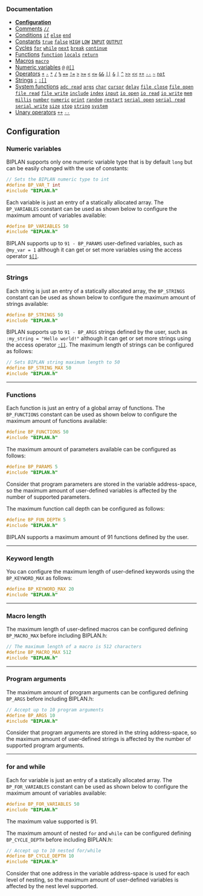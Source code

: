 ### Documentation
- **[Configuration](/documentation/configuration.md)**
- [Comments](/documentation/comments.md) [`//`](/documentation/comments.md)
- [Conditions](/documentation/conditions.md) [`if`](/documentation/conditions.md) [`else`](/documentation/conditions.md) [`end`](/documentation/conditions.md)
- [Constants](/documentation/constants.md) [`true`](/documentation/constants.md) [`false`](/documentation/constants.md) [`HIGH`](/documentation/constants.md) [`LOW`](/documentation/constants.md) [`INPUT`](/documentation/constants.md) [`OUTPUT`](/documentation/constants.md)
- [Cycles](/documentation/cycles.md) [`for`](/documentation/cycles.md#for) [`while`](/documentation/cycles.md#while) [`next`](/documentation/cycles.md#next) [`break`](/documentation/cycles.md#break) [`continue`](/documentation/cycles.md#continue)
- [Functions](/documentation/functions.md) [`function`](/documentation/functions.md) [`locals`](/documentation/functions.md) [`return`](/documentation/functions.md)
- [Macros](/documentation/macros.md) [`macro`](/documentation/macros.md#pre-processor-macros)
- [Numeric variables](/documentation/numeric-variables.md) [`@`](/documentation/numeric-variables.md) [`@[]`](/documentation/numeric-variables.md)
- [Operators](/documentation/operators.md) [`+`](/documentation/operators.md) [`-`](/documentation/operators.md) [`*`](/documentation/operators.md) [`/`](/documentation/operators.md) [`%`](/documentation/operators.md) [`==`](/documentation/operators.md) [`!=`](/documentation/operators.md) [`>`](/documentation/operators.md) [`>=`](/documentation/operators.md) [`<`](/documentation/operators.md) [`<=`](/documentation/operators.md) [`&&`](/documentation/operators.md) [`||`](/documentation/operators.md) [`&`](/documentation/operators.md) [`|`](/documentation/operators.md) [`^`](/documentation/operators.md) [`>>`](/documentation/operators.md) [`<<`](/documentation/operators.md) [`++`](/documentation/operators.md) [`--`](/documentation/operators.md) [`~`](/documentation/operators.md) [`not`](/documentation/operators.md)
- [Strings](/documentation/strings.md) [`:`](/documentation/strings.md) [`:[]`](/documentation/strings.md)
- [System functions](/documentation/system-functions.md) [`adc read`](/documentation/system-functions.md#adc-read) [`args`](/documentation/system-functions.md#args) [`char`](/documentation/system-functions.md#print) [`cursor`](/documentation/system-functions.md#print) [`delay`](/documentation/system-functions.md#delay) [`file close`](/documentation/system-functions.md#file-close) [`file open`](/documentation/system-functions.md#file-open) [`file read`](/documentation/system-functions.md#file-read) [`file write`](/documentation/system-functions.md#file-write) [`include`](/documentation/system-functions.md#include) [`index`](/documentation/system-functions.md#index) [`input`](/documentation/system-functions.md#input) [`io open`](/documentation/system-functions.md#io-open) [`io read`](/documentation/system-functions.md#io-read) [`io write`](/documentation/system-functions.md#digitalWrite) [`mem`](/documentation/system-functions.md#mem)  [`millis`](/documentation/system-functions.md#millis) [`number`](/documentation/system-functions.md#number) [`numeric`](/documentation/system-functions.md#numeric) [`print`](/documentation/system-functions.md#print) [`random`](/documentation/system-functions.md#random) [`restart`](/documentation/system-functions.md#restart) [`serial open`](/documentation/system-functions.md#serial-open) [`serial read`](/documentation/system-functions.md#serial-read) [`serial write`](/documentation/system-functions.md#serial-write) [`size`](/documentation/system-functions.md#size)  [`stop`](/documentation/system-functions.md#stop) [`string`](/documentation/system-functions.md#string) [`system`](/documentation/system-functions.md#system)
- [Unary operators](/documentation/unary-operators.md) [`++`](/documentation/unary-operators.md) [`--`](/documentation/unary-operators.md)

## Configuration

### Numeric variables
BIPLAN supports only one numeric variable type that is by default `long` but can be easily changed with the use of constants:
```cpp
// Sets the BIPLAN numeric type to int
#define BP_VAR_T int
#include "BIPLAN.h"
```
Each variable is just an entry of a statically allocated array. The `BP_VARIABLES` constant can be used as shown below to configure the maximum amount of variables available:
```cpp
#define BP_VARIABLES 50
#include "BIPLAN.h"
```
BIPLAN supports up to `91 - BP_PARAMS` user-defined variables, such as `@my_var = 1` although it can get or set more variables using the access operator [`$[]`](/documentation/numeric-variables.md).

---

### Strings
Each string is just an entry of a statically allocated array, the `BP_STRINGS` constant can be used as shown below to configure the maximum amount of strings available:
```cpp
#define BP_STRINGS 50
#include "BIPLAN.h"
```
BIPLAN supports up to `91 - BP_ARGS` strings defined by the user, such as `:my_string = "Hello world!"` although it can get or set more strings using the access operator [`:[]`](/documentation/strings.md). The maximum length of strings can be configured as follows:
```cpp
// Sets BIPLAN string maximum length to 50
#define BP_STRING_MAX 50
#include "BIPLAN.h"
```
---

### Functions
Each function is just an entry of a global array of functions. The `BP_FUNCTIONS` constant can be used as shown below to configure the maximum amount of functions available:
```cpp
#define BP_FUNCTIONS 50
#include "BIPLAN.h"
```
The maximum amount of parameters available can be configured as follows:
```cpp
#define BP_PARAMS 5
#include "BIPLAN.h"
```
Consider that program parameters are stored in the variable address-space, so the maximum amount of user-defined variables is affected by the number of supported parameters.

The maximum function call depth can be configured as follows:
```cpp
#define BP_FUN_DEPTH 5
#include "BIPLAN.h"
```
BIPLAN supports a maximum amount of 91 functions defined by the user.

---

### Keyword length
You can configure the maximum length of user-defined keywords using the `BP_KEYWORD_MAX` as follows:

```cpp
#define BP_KEYWORD_MAX 20
#include "BIPLAN.h"
```
---

### Macro length
The maximum length of user-defined macros can be configured defining `BP_MACRO_MAX` before including BIPLAN.h:
```c
// The maximum length of a macro is 512 characters
#define BP_MACRO_MAX 512
#include "BIPLAN.h"
```
---

### Program arguments
The maximum amount of program arguments can be configured defining `BP_ARGS` before including BIPLAN.h:
```c
// Accept up to 10 program arguments
#define BP_ARGS 10
#include "BIPLAN.h"
```
Consider that program arguments are stored in the string address-space, so the maximum amount of user-defined strings is affected by the number of supported program arguments.

---

### for and while
Each for variable is just an entry of a statically allocated array. The `BP_FOR_VARIABLES` constant can be used as shown below to configure the maximum amount of variables available:
```cpp
#define BP_FOR_VARIABLES 50
#include "BIPLAN.h"
```
The maximum value supported is 91.

The maximum amount of nested `for` and `while` can be configured defining `BP_CYCLE_DEPTH` before including BIPLAN.h:
```c
// Accept up to 10 nested for/while
#define BP_CYCLE_DEPTH 10
#include "BIPLAN.h"
```
Consider that one address in the variable address-space is used for each level of nesting, so the maximum amount of user-defined variables is affected by the nest level supported.
